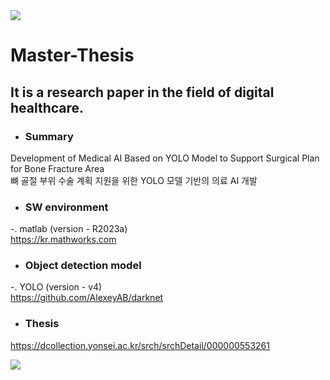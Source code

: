 <img src="https://capsule-render.vercel.app/api?type=waving&color=006600&height=150&section=header" />

# Master-Thesis
## It is a research paper in the field of digital healthcare.

- ### Summary
Development of Medical AI Based on YOLO Model to Support Surgical Plan for Bone Fracture Area  
뼈 골절 부위 수술 계획 지원을 위한 YOLO 모델 기반의 의료 AI 개발

- ### SW environment
-. matlab (version - R2023a)  
https://kr.mathworks.com

- ### Object detection model
-. YOLO (version - v4)  
https://github.com/AlexeyAB/darknet

- ### Thesis
https://dcollection.yonsei.ac.kr/srch/srchDetail/000000553261

<img src="https://capsule-render.vercel.app/api?type=waving&color=006600&height=150&section=footer" />
